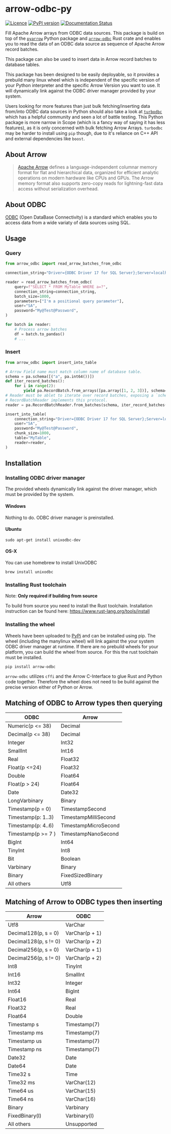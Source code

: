 # arrow-odbc-py

[![Licence](https://img.shields.io/crates/l/arrow-odbc)](https://github.com/pacman82/arrow-odbc-py/blob/master/License)
[![PyPI version](https://badge.fury.io/py/arrow-odbc.svg)](https://pypi.org/project/arrow-odbc/)
[![Documentation Status](https://readthedocs.org/projects/arrow-odbc/badge/?version=latest)](https://arrow-odbc.readthedocs.io/en/latest/?badge=latest)

Fill Apache Arrow arrays from ODBC data sources. This package is build on top of the [`pyarrow`](https://pypi.org/project/arrow/) Python package and [`arrow-odbc`](https://crates.io/crates/arrow-odbc) Rust crate and enables you to read the data of an ODBC data source as sequence of Apache Arrow record batches.

This package can also be used to insert data in Arrow record batches to database tables.

This package has been designed to be easily deployable, so it provides a prebuild many linux wheel which is independent of the specific version of your Python interpreter and the specific Arrow Version you want to use. It will dynamically link against the ODBC driver manager provided by your system.

Users looking for more features than just bulk fetching/inserting data from/into ODBC data sources in Python should also take a look at [`turbodbc`](https://github.com/blue-yonder/turbodbc) which has a helpful community and seen a lot of battle testing. This Python package is more narrow in Scope (which is a fancy way of saying it has less features), as it is only concerned with bulk fetching Arrow Arrays. `turbodbc` may be harder to install using `pip` though, due to it's reliance on C++ API and external dependencies like `boost`.

## About Arrow

> [Apache Arrow](https://arrow.apache.org/) defines a language-independent columnar memory format for flat and hierarchical data, organized for efficient analytic operations on modern hardware like CPUs and GPUs. The Arrow memory format also supports zero-copy reads for lightning-fast data access without serialization overhead.

## About ODBC

[ODBC](https://docs.microsoft.com/en-us/sql/odbc/microsoft-open-database-connectivity-odbc) (Open DataBase Connectivity) is a standard which enables you to access data from a wide variaty of data sources using SQL.

## Usage

### Query

```python
from arrow_odbc import read_arrow_batches_from_odbc

connection_string="Driver={ODBC Driver 17 for SQL Server};Server=localhost;"

reader = read_arrow_batches_from_odbc(
    query=f"SELECT * FROM MyTable WHERE a=?",
    connection_string=connection_string,
    batch_size=1000,
    parameters=["I'm a positional query parameter"],
    user="SA",
    password="My@Test@Password",
)

for batch in reader:
    # Process arrow batches
    df = batch.to_pandas()
    # ...
```

### Insert

```python
from arrow_odbc import insert_into_table

# Arrow Field name must match column name of database table.
schema = pa.schema([("a", pa.int64())])
def iter_record_batches():
    for i in range(2):
        yield pa.RecordBatch.from_arrays([pa.array([1, 2, 3])], schema=schema)
# Reader must be ablet to iterate over record batches, exposing a `schema` attribute.
# RecordBatchReader implements this protocol.
reader = pa.RecordBatchReader.from_batches(schema, iter_record_batches())

insert_into_table(
    connection_string="Driver={ODBC Driver 17 for SQL Server};Server=localhost;",
    user="SA",
    password="My@Test@Password",
    chunk_size=1000,
    table="MyTable",
    reader=reader,
)
```

## Installation

### Installing ODBC driver manager

The provided wheels dynamically link against the driver manager, which must be provided by the system.

#### Windows

Nothing to do. ODBC driver manager is preinstalled.

#### Ubuntu

```shell
sudo apt-get install unixodbc-dev
```

#### OS-X

You can use homebrew to install UnixODBC

```shell
brew install unixodbc
```

### Installing Rust toolchain

Note: **Only required if building from source**

To build from source you need to install the Rust toolchain. Installation instruction can be found here: <https://www.rust-lang.org/tools/install>

### Installing the wheel

Wheels have been uploaded to [PyPi](https://pypi.org) and can be installed using pip. The wheel (including the manylinux wheel) will link against the your system ODBC driver manager at runtime. If there are no prebuild wheels for your platform, you can build the wheel from source. For this the rust toolchain must be installed.

```shell
pip install arrow-odbc
```

`arrow-odbc` utilizes `cffi` and the Arrow C-Interface to glue Rust and Python code together. Therefore the wheel does not need to be build against the precise version either of Python or Arrow.

## Matching of ODBC to Arrow types then querying

| ODBC               | Arrow                |
| ------------------ | -------------------- |
| Numeric(p <= 38)   | Decimal              |
| Decimal(p <= 38)   | Decimal              |
| Integer            | Int32                |
| SmallInt           | Int16                |
| Real               | Float32              |
| Float(p <=24)      | Float32              |
| Double             | Float64              |
| Float(p > 24)      | Float64              |
| Date               | Date32               |
| LongVarbinary      | Binary               |
| Timestamp(p = 0)   | TimestampSecond      |
| Timestamp(p: 1..3) | TimestampMilliSecond |
| Timestamp(p: 4..6) | TimestampMicroSecond |
| Timestamp(p >= 7 ) | TimestampNanoSecond  |
| BigInt             | Int64                |
| TinyInt            | Int8                 |
| Bit                | Boolean              |
| Varbinary          | Binary               |
| Binary             | FixedSizedBinary     |
| All others         | Utf8                 |

## Matching of Arrow to ODBC types then inserting

| Arrow                 | ODBC           |
| ------------------    | -------------- |
| Utf8                  | VarChar        |
| Decimal128(p, s = 0)  | VarChar(p + 1) |
| Decimal128(p, s != 0) | VarChar(p + 2) |
| Decimal256(p, s = 0)  | VarChar(p + 1) |
| Decimal256(p, s != 0) | VarChar(p + 2) |
| Int8                  | TinyInt        |
| Int16                 | SmallInt       |
| Int32                 | Integer        |
| Int64                 | BigInt         |
| Float16               | Real           |
| Float32               | Real           |
| Float64               | Double         |
| Timestamp s           | Timestamp(7)   |
| Timestamp ms          | Timestamp(7)   |
| Timestamp us          | Timestamp(7)   |
| Timestamp ns          | Timestamp(7)   |
| Date32                | Date           |
| Date64                | Date           |
| Time32 s              | Time           |
| Time32 ms             | VarChar(12)    |
| Time64 us             | VarChar(15)    |
| Time64 ns             | VarChar(16)    |
| Binary                | Varbinary      |
| FixedBinary(l)        | Varbinary(l)   |
| All others            | Unsupported    |
